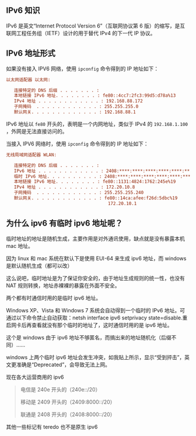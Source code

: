 ## IPv6 知识

IPv6 是英文“Internet Protocol Version 6”（互联网协议第 6 版）的缩写，是互联网工程任务组（IETF）设计的用于替代 IPv4 的下一代 IP 协议。

## IPv6 地址形式

如果没有接入 IPV6 网络，使用 `ipconfig` 命令得到的 IP 地址如下：

```ini
以太网适配器 以太网:

   连接特定的 DNS 后缀 . . . . . . . :
   本地链接 IPv6 地址. . . . . . . . : fe80::4cc7:2fc3:99d5:d78a%13
   IPv4 地址 . . . . . . . . . . . . : 192.168.88.172
   子网掩码  . . . . . . . . . . . . : 255.255.255.0
   默认网关. . . . . . . . . . . . . : 192.168.88.1
```

IPv6 地址以 `fe80` 开头的，表明是一个内网地址，类似于 IPv4 的 `192.168.1.100` ，外网是无法直接访问的。

当接入 IPV6 网络时，使用 `ipconfig` 命令得到的 IP 地址如下：

```ini
无线局域网适配器 WLAN:

   连接特定的 DNS 后缀 . . . . . . . :
   IPv6 地址 . . . . . . . . . . . . : 2408:****:****:****:****:****:****:****
   临时 IPv6 地址. . . . . . . . . . : 2408:****:****:****:****:****:****:****
   本地链接 IPv6 地址. . . . . . . . : fe80::1131:4824:1762:245e%19
   IPv4 地址 . . . . . . . . . . . . : 172.20.10.8
   子网掩码  . . . . . . . . . . . . : 255.255.255.240
   默认网关. . . . . . . . . . . . . : fe80::14ca:afee:f26d:5dbc%19
                                       172.20.10.1
```

## 为什么 ipv6 有临时 ipv6 地址呢？

临时地址的地址是随机生成，主要作用是对外通讯使用，缺点就是没有暴露本机 mac 地址。

因为 linux 和 mac 系统在默认下是使用 EUI-64 来生成 ipv6 地址，而 windows 是默认随机生成（都可以改）

这么说吧，临时地址是为了保证你安全的，由于地址生成规则的统一性，也没有 NAT 规则转换，地址赤裸裸的暴露在外面不安全。

两个都有时通信时用的是临时 ipv6 地址。

Windows XP、Vista 和 Windows 7 系统会自动得到一个临时的 IPv6 地址。可通过以下命令禁止自动获取：netsh interface ipv6 setprivacy state=disable.重启网卡后再查看就没有那个临时的地址了，这时通信时用的是 ipv6 地址。

这个是 windows 由于 ipv6 地址不够匿名，而搞出来的地址随机化（后缀不同）……

windows 上两个临时 ipv6 地址会发生冲突，如我贴上所示，显示“受到抨击”，英文更准确是“Deprecated”，会导致无法上网。

现在各大运营商用的 ipv6

>电信是 240e 开头的（240e::/20）
>
>移动是 2409 开头的（2409:8000::/20）
>
>联通是 2408 开头的（2408:8000::/20）

其他一些标记有 teredo 也不是原生 ipv6

